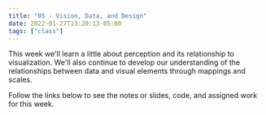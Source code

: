 ```yaml
---
title: "05 - Vision, Data, and Design"
date: 2022-01-27T13:20:13-05:00
tags: ["class"]
---
```



This week we'll learn a little about perception and its relationship to visualization. We'll also continue to develop our understanding of the relationships between data and visual elements through mappings and scales.

Follow the links below to see the notes or slides, code, and assigned work for this week.

